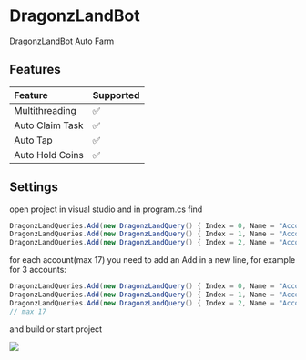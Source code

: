 # DragonzLandBot
DragonzLandBot Auto Farm

## Features
| Feature                   | Supported |
| :------------------------ | :-------- |
| Multithreading            | ✅        |
| Auto Claim Task           | ✅        |
| Auto Tap                  | ✅        |
| Auto Hold Coins           | ✅        |

## Settings
open project in visual studio and in program.cs find
```c#
DragonzLandQueries.Add(new DragonzLandQuery() { Index = 0, Name = "Account 1", Auth = "query_id" });
DragonzLandQueries.Add(new DragonzLandQuery() { Index = 1, Name = "Account 2", Auth = "query_id" });
DragonzLandQueries.Add(new DragonzLandQuery() { Index = 2, Name = "Account 3", Auth = "query_id" });
```
for each account(max 17) you need to add an Add in a new line, for example for 3 accounts:
```c#
DragonzLandQueries.Add(new DragonzLandQuery() { Index = 0, Name = "Account 1", Auth = "query_id of account 1" });
DragonzLandQueries.Add(new DragonzLandQuery() { Index = 1, Name = "Account 2", Auth = "query_id of account 2" });
DragonzLandQueries.Add(new DragonzLandQuery() { Index = 2, Name = "Account 3", Auth = "query_id of account 3" });
// max 17
```
and build or start project

![](http://visit.parselecom.com/Api/Visit/18/CF3476)
